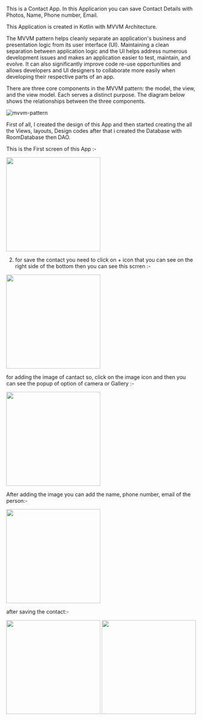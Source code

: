 This is a Contact App. In this Applicarion you can save Contact Details with Photos, Name, Phone number, Email.

This Application is created in Kotlin with MVVM Architecture.

The MVVM pattern helps cleanly separate an application's business and presentation logic from its user interface (UI). 
Maintaining a clean separation between application logic and the UI helps address numerous development issues and makes an application easier to test, maintain, and evolve. 
It can also significantly improve code re-use opportunities and allows developers and UI designers to collaborate more easily when developing their respective parts of an app.

There are three core components in the MVVM pattern: the model, the view, and the view model. 
Each serves a distinct purpose. The diagram below shows the relationships between the three components.

![mvvm-pattern](https://github.com/user-attachments/assets/83874d6c-f0d9-4c34-8bde-77d4f4c75ea8)


First of all, I created the design of this App and then started creating the all the Views, layouts, Design codes
after that i created the Database with RoomDatabase then DAO.


This is the First screen of this App :- 

<img width="250" src="https://github.com/user-attachments/assets/1dfe8ef2-8b2c-4cdd-bbf3-e7d7899c6ed6">

2. for save the contact you need to click on + icon that you can see on the right side of the bottom then you can see this scrren :-

<img width="250" src="https://github.com/user-attachments/assets/2e79b230-6528-4577-adec-e9bd5763757b">

for adding the image of cantact so, click on the image icon and then you can see the popup of option of camera or Gallery :-

<img width="250" src="https://github.com/user-attachments/assets/4481ec3c-82a8-4a23-8d31-cb516af24930">

After adding the image you can add the name, phone number, email of the person:-

<img width="250" src="https://github.com/user-attachments/assets/774f2644-104e-472b-824e-b8b6635f64e2">

after saving the contact:-

<img width="250" src="https://github.com/user-attachments/assets/92d91b05-64a7-4535-991c-291381228f46">

<img width="250" src="https://github.com/user-attachments/assets/a591665d-3182-454b-8b20-d60abd066b4a">






